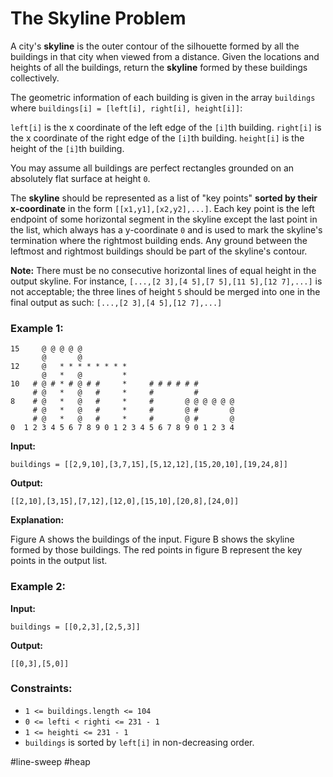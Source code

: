 The Skyline Problem
===



A city's **skyline** is the outer contour of the silhouette formed by all the buildings in that city when viewed from a distance. Given the locations and heights of all the buildings, return the **skyline** formed by these buildings collectively.

The geometric information of each building is given in the array `buildings` where `buildings[i] = [left[i], right[i], height[i]]`:

`left[i]` is the x coordinate of the left edge of the `[i]`th building.
`right[i]` is the x coordinate of the right edge of the `[i]`th building.
`height[i]` is the height of the `[i]`th building.

You may assume all buildings are perfect rectangles grounded on an absolutely flat surface at height `0`.

The **skyline** should be represented as a list of "key points" **sorted by their x-coordinate** in the form `[[x1,y1],[x2,y2],...]`. Each key point is the left endpoint of some horizontal segment in the skyline except the last point in the list, which always has a y-coordinate `0` and is used to mark the skyline's termination where the rightmost building ends. Any ground between the leftmost and rightmost buildings should be part of the skyline's contour.

**Note:** There must be no consecutive horizontal lines of equal height in the output skyline. For instance, `[...,[2 3],[4 5],[7 5],[11 5],[12 7],...]` is not acceptable; the three lines of height `5` should be merged into one in the final output as such: `[...,[2 3],[4 5],[12 7],...]`



### Example 1:

```
15     @ @ @ @ @
       @       @
12     @   * * * * * * * *
       @   *   @         *
10   # @ # * # @ # #     *     # # # # # #
     # @   *   @   #     *     #         #
8    # @   *   @   #     *     #       @ @ @ @ @ @
     # @   *   @   #     *     #       @ #       @
     # @   *   @   #     *     #       @ #       @
0  1 2 3 4 5 6 7 8 9 0 1 2 3 4 5 6 7 8 9 0 1 2 3 4

```

**Input:** 

```
buildings = [[2,9,10],[3,7,15],[5,12,12],[15,20,10],[19,24,8]]
```

**Output:** 

```
[[2,10],[3,15],[7,12],[12,0],[15,10],[20,8],[24,0]]
```

**Explanation:**

Figure A shows the buildings of the input.
Figure B shows the skyline formed by those buildings. The red points in figure B represent the key points in the output list.




### Example 2:

**Input:**
```
buildings = [[0,2,3],[2,5,3]]
```
**Output:**
```
[[0,3],[5,0]]
```



### Constraints:

- `1 <= buildings.length <= 104`
- `0 <= lefti < righti <= 231 - 1`
- `1 <= heighti <= 231 - 1`
- `buildings` is sorted by `left[i]` in non-decreasing order.



#line-sweep 	#heap